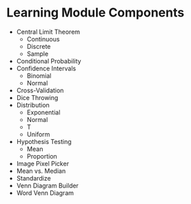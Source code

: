 # Learning Module Components

* Central Limit Theorem
	* Continuous
	* Discrete
	* Sample
* Conditional Probability
* Confidence Intervals
	* Binomial
	* Normal
* Cross-Validation
* Dice Throwing
* Distribution
	* Exponential
	* Normal
	* T
	* Uniform
* Hypothesis Testing 
	* Mean
	* Proportion
* Image Pixel Picker
* Mean vs. Median
* Standardize
* Venn Diagram Builder
* Word Venn Diagram
